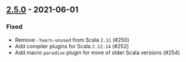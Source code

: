 ## [2.5.0](https://github.com/Kevin-Lee/sbt-devoops/issues?utf8=✓&q=is%3Aissue+is%3Aclosed+milestone%3Amilestone14+-label%3Adeclined) - 2021-06-01

### Fixed
* Remove `-Ywarn-unused` from Scala `2.11` (#250)
* Add compiler plugins for Scala `2.12.14` (#252)
* Add macro `paradise` plugin for more of older Scala versions (#254)

